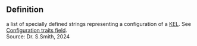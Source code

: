 ## Definition

a list of specially defined strings representing a configuration of a [KEL](key-event-log). See [Configuration traits field](#configuration-traits-field).  
Source: Dr. S.Smith, 2024